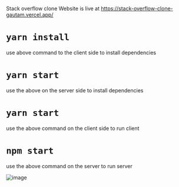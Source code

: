 
Stack overflow clone Website is live at https://stack-overflow-clone-gautam.vercel.app/
# `yarn install`
use above command to the client side to install dependencies

# `yarn start`
use the above on the server side to install dependencies

# `yarn start`
use the above command on the client side  to run client

# `npm start`
use the above command on the server to run server

![image](https://github.com/Satyampatel802212/Stack-overflow/assets/108649902/a23ba385-8fee-4a26-84b0-a1cc2db5c123)
